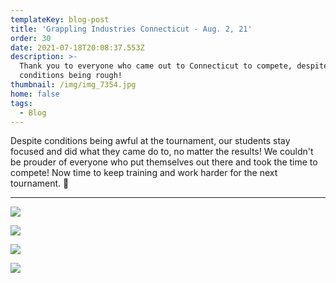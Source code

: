 ```yaml
---
templateKey: blog-post
title: 'Grappling Industries Connecticut - Aug. 2, 21'
order: 30
date: 2021-07-18T20:08:37.553Z
description: >-
  Thank you to everyone who came out to Connecticut to compete, despite
  conditions being rough! 
thumbnail: /img/img_7354.jpg
home: false
tags:
  - Blog
---
```

Despite conditions being awful at the tournament, our students stay focused and did what they came do to, no matter the results! We couldn't be prouder of everyone who put themselves out there and took the time to compete! Now time to keep training and 
work harder for the next tournament. 💪

- - -

![](/img/20210717_124933.jpg)

![](/img/img_6641.jpg)

![](/img/img_7353.jpg)

![](/img/20210717_194942.jpg)
